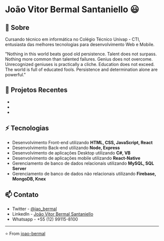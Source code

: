 # João Vitor Bermal Santaniello 😃

## 🧐 Sobre
Cursando técnico em informática no Colégio Técnico Univap - CTI, entusiasta das melhores tecnologias para desenvolvimento Web e Mobile.

"Nothing in this world beats good old persistence. Talent does not surpass. Nothing more common than talented failures. Genius does not overcome. Unrecognized geniuses is practically a cliche. Education does not exceed. The world is full of educated fools. Persistence and determination alone are powerful."

## 🚀 Projetos Recentes

-
-
-

## ⚡ Tecnologias
- Desenvolvimento Front-end utilizando **HTML, CSS, JavaScript, React**
- Desenvolvimento Back-end utilizando **Node, Express**
- Desenvolvimento de aplicações Desktop utilizando **C#, VB**
- Desenvolvimento de aplicações mobile utilizando **React-Native**
- Gerenciamento de banco de dados relacionais utilizando **MySQL, SQL Server**
- Gerenciamento de banco de dados não relacionais utilizando **Firebase, MongoDB, Knex**

## 📫 Contato
- Twitter - [@jao_bermal](https://twitter.com/jao_bermal)
- LinkedIn - [João Vitor Bermal Santaniello](https://www.linkedin.com/in/joão-vitor-bermal-santaniello-709a2a1b2)
- Whatsapp - +55 (12) 99115-8100

---
⭐️ From [joao-bermal](https://github.com/joao-bermal)

<!--
**joao-bermal/joao-bermal** is a ✨ _special_ ✨ repository because its `README.md` (this file) appears on your GitHub profile.

Here are some ideas to get you started:

- 🔭 I’m currently working on ...
- 🌱 I’m currently learning ...
- 👯 I’m looking to collaborate on ...
- 🤔 I’m looking for help with ...
- 💬 Ask me about ...
- 📫 How to reach me: ...
- 😄 Pronouns: ...
- ⚡ Fun fact: ...
-->
